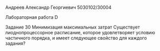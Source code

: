 Андреев Александр Георгиевич 5030102/30004

Лабораторная работа D

Задание 30
Минимизация максимальных затрат
Существует лиоднопроцессорное расписание, которое удовлетворяет условию частичного порядка, и имеет следующее свойство для каждого задания?
